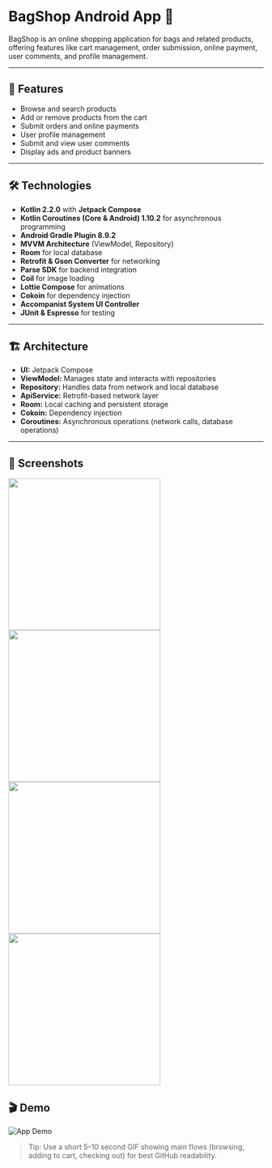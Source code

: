 # BagShop Android App 👜

BagShop is an online shopping application for bags and related products, offering features like cart management, order submission, online payment, user comments, and profile management.

---

## 📌 Features

- Browse and search products
- Add or remove products from the cart
- Submit orders and online payments
- User profile management
- Submit and view user comments
- Display ads and product banners

---

## 🛠 Technologies

- **Kotlin 2.2.0** with **Jetpack Compose**
- **Kotlin Coroutines (Core & Android) 1.10.2** for asynchronous programming
- **Android Gradle Plugin 8.9.2**
- **MVVM Architecture** (ViewModel, Repository)
- **Room** for local database
- **Retrofit & Gson Converter** for networking
- **Parse SDK** for backend integration
- **Coil** for image loading
- **Lottie Compose** for animations
- **Cokoin** for dependency injection
- **Accompanist System UI Controller**
- **JUnit & Espresso** for testing

---

## 🏗 Architecture

- **UI:** Jetpack Compose
- **ViewModel:** Manages state and interacts with repositories
- **Repository:** Handles data from network and local database
- **ApiService:** Retrofit-based network layer
- **Room:** Local caching and persistent storage
- **Cokoin:** Dependency injection
- **Coroutines:** Asynchronous operations (network calls, database operations)

---

## 📸 Screenshots

<img src="https://github.com/user-attachments/assets/64e1d1ce-6e85-459c-91cc-9f5434ddb988" width="300"/>

<img src="https://github.com/user-attachments/assets/ec0f5c71-fa41-4803-bc4f-1fa1926a0a7d" width="300"/>

<img src="https://github.com/user-attachments/assets/6a2a285b-25e5-44e0-948c-2b6b2fd3a2db" width="300"/>

<img src="https://github.com/user-attachments/assets/c3924b83-5192-4c50-81b5-727ffef042d6" width="300"/>



## 🎬 Demo

![App Demo](assets/images/demo.gif)  

> Tip: Use a short 5–10 second GIF showing main flows (browsing, adding to cart, checking out) for best GitHub readability.
